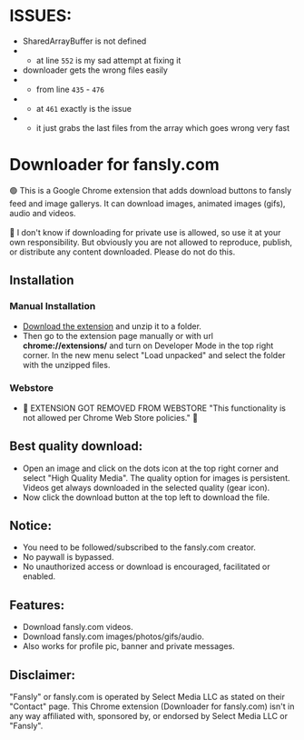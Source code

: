 # ISSUES:

- SharedArrayBuffer is not defined
- - at line `552` is my sad attempt at fixing it
- downloader gets the wrong files easily
- - from line `435` - `476`
- - at `461` exactly is the issue
- - it just grabs the last files from the array which goes wrong very fast

# Downloader for fansly.com
🟢 This is a Google Chrome extension that adds download buttons to fansly feed and image gallerys. It can download images, animated images (gifs), audio and videos.<br><br>
🔴 I don't know if downloading for private use is allowed, so use it at your own responsibility. But obviously you are not allowed to reproduce, publish, or distribute any content downloaded. Please do not do this.

## Installation

### Manual Installation
* <a href="https://github.com/Motyldrogi/fansly-downloader/releases/latest" target="_blank">Download the extension</a> and unzip it to a folder.
* Then go to the extension page manually or with url **chrome://extensions/** and turn on Developer Mode in the top right corner. In the new menu select "Load unpacked" and select the folder with the unzipped files.

### Webstore
* 🔴 EXTENSION GOT REMOVED FROM WEBSTORE "This functionality is not allowed per Chrome Web Store policies." 🔴

## Best quality download:
* Open an image and click on the dots icon at the top right corner and select "High Quality Media". The quality option for images is persistent. Videos get always downloaded in the selected quality (gear icon).
* Now click the download button at the top left to download the file.

## Notice:
* You need to be followed/subscribed to the fansly.com creator.
* No paywall is bypassed.
* No unauthorized access or download is encouraged, facilitated or enabled.

## Features:
* Download fansly.com videos.
* Download fansly.com images/photos/gifs/audio.
* Also works for profile pic, banner and private messages.

## Disclaimer:
"Fansly" or fansly.com is operated by Select Media LLC as stated on their "Contact" page. This Chrome extension (Downloader for fansly.com) isn't in any way affiliated with, sponsored by, or endorsed by Select Media LLC or "Fansly".
